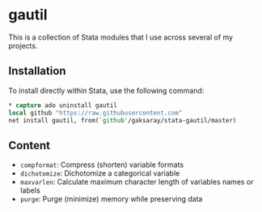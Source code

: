# gautil

This is a collection of Stata modules that I use across several of my projects.

## Installation

To install directly within Stata, use the following command:
```stata
* capture ado uninstall gautil
local github "https://raw.githubusercontent.com"
net install gautil, from(`github'/gaksaray/stata-gautil/master)
```

## Content
- `compformat`: Compress (shorten) variable formats
- `dichotomize`: Dichotomize a categorical variable
- `maxvarlen`: Calculate maximum character length of variables names or labels
- `purge`: Purge (minimize) memory while preserving data